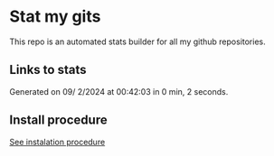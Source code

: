 # Stat my gits

This repo is an automated stats builder for all my github repositories.

## Links to stats


Generated on 09/ 2/2024 at 00:42:03 in 0 min, 2 seconds.

## Install procedure

[See instalation procedure](./src/install.md)
